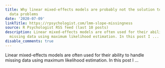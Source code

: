 ```yaml
---
title: Why linear mixed-effects models are probably not the solution to your missing
  data problems
date: '2020-07-09'
linkTitle: https://rpsychologist.com/lmm-slope-missingness
source: R Psychologist RSS feed (last 10 posts)
description: Linear mixed-effects models are often used for their ability to handle
  missing data using maximum likelihood estimation. In this post I ...
disable_comments: true
---
```

Linear mixed-effects models are often used for their ability to handle missing data using maximum likelihood estimation. In this post I ...